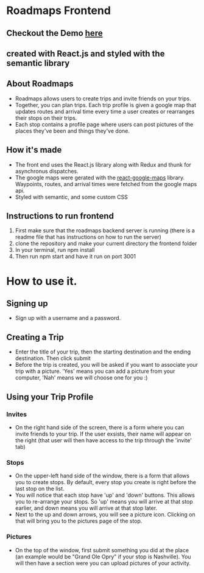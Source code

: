 # Roadmaps Frontend
## Checkout the Demo [here](https://myroadmap.herokuapp.com/login)

## created with React.js and styled with the semantic library


## About Roadmaps

* Roadmaps allows users to create trips and invite friends on your trips.
* Together, you can plan trips. Each trip profile is given a google map that updates routes and arrival time every time a user creates or rearranges their stops on their trips.
* Each stop contains a profile page where users can post pictures of the places they've been and things they've done.

## How it's made 
* The front end uses the React.js library along with Redux and thunk for asynchronus dispatches.
* The google maps were gerated with the [react-google-maps]('https://github.com/tomchentw/react-google-maps') library. Waypoints, routes, and arrival times were fetched from the google maps api.
* Styled with semantic, and some custom CSS

## Instructions to run frontend

1. First make sure that the roadmaps backend server is running (there is a readme file that has instructions on how to run the server)
2. clone the repository and make your current directory the frontend folder
3. In your terminal, run npm install
4. Then run npm start and have it run on port 3001

# How to use it.

## Signing up
* Sign up with a username and a password.

## Creating a Trip
* Enter the title of your trip, then the starting destination and the ending destination. Then click submit
* Before the trip is created, you will be asked if you want to associate your trip with a picture. 'Yes' means you can add a picture from your computer, 'Nah' means we will choose one for you :) 

## Using your Trip Profile

### Invites
* On the right hand side of the screen, there is a form where you can invite friends to your trip. If the user exsists, their name will appear on the right (that user will then have access to the trip through the 'invite' tab)

### Stops
* On the upper-left hand side of the window, there is a form that allows you to create stops. By default, every stop you create is right before the last stop on the list.
* You will notice that each stop have 'up' and 'down' buttons. This allows you to re-arrange your stops. So 'up' means you will arrive at that stop earlier, and down means you will arrive at that stop later.
* Next to the up and down arrows, you will see a picture icon. Clicking on that will bring you to the pictures page of the stop.

### Pictures
* On the top of the window, first submit something you did at the place (an example would be "Grand Ole Opry" if your stop is Nashville). You will then have a section were you can upload pictures of your activity.
